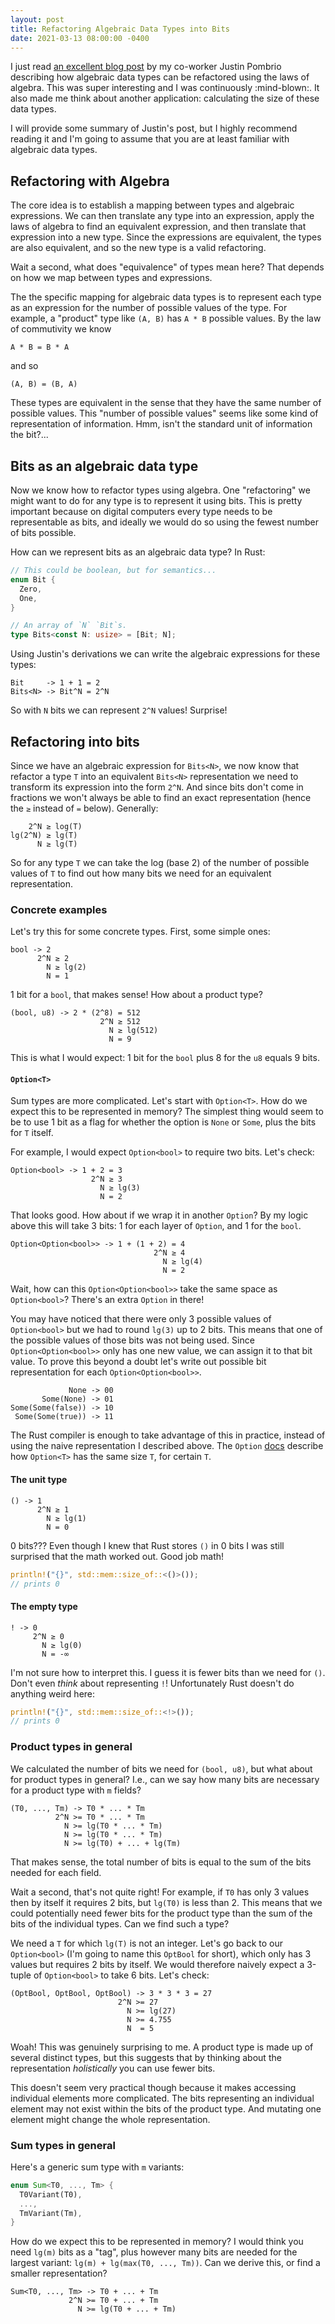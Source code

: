 ```yaml
---
layout: post
title: Refactoring Algebraic Data Types into Bits
date: 2021-03-13 08:00:00 -0400
---
```


I just read [an excellent blog post][jp] by my co-worker Justin Pombrio
describing how algebraic data types can be refactored using the laws of algebra.
This was super interesting and I was continuously :mind-blown:. It also made me
think about another application: calculating the size of these data types.

I will provide some summary of Justin's post, but I highly recommend reading it
and I'm going to assume that you are at least familiar with algebraic data
types.

[jp]: https://justinpombrio.net/2021/03/11/algebra-and-data-types.html

## Refactoring with Algebra

The core idea is to establish a mapping between types and algebraic expressions.
We can then translate any type into an expression, apply the laws of algebra to
find an equivalent expression, and then translate that expression into a new
type. Since the expressions are equivalent, the types are also equivalent, and
so the new type is a valid refactoring.

Wait a second, what does "equivalence" of types mean here? That depends on how
we map between types and expressions.

The the specific mapping for algebraic data types is to represent each type as
an expression for the number of possible values of the type. For example, a
"product" type like `(A, B)` has `A * B` possible values. By the law of
commutivity we know
```
A * B = B * A
```
and so
```
(A, B) = (B, A)
```

These types are equivalent in the sense that they have the same number of
possible values. This "number of possible values" seems like some kind of
representation of information. Hmm, isn't the standard unit of information
the bit?...

## Bits as an algebraic data type

Now we know how to refactor types using algebra. One "refactoring" we might want
to do for any type is to represent it using bits. This is pretty important
because on digital computers every type needs to be representable as bits, and
ideally we would do so using the fewest number of bits possible.

How can we represent bits as an algebraic data type? In Rust:
```rust
// This could be boolean, but for semantics...
enum Bit {
  Zero,
  One,
}

// An array of `N` `Bit`s.
type Bits<const N: usize> = [Bit; N];
```

Using Justin's derivations we can write the algebraic expressions for these types:
```
Bit     -> 1 + 1 = 2
Bits<N> -> Bit^N = 2^N
```

So with `N` bits we can represent `2^N` values! Surprise!

## Refactoring into bits

Since we have an algebraic expression for `Bits<N>`, we now know that refactor a
type `T` into an equivalent `Bits<N>` representation we need to transform its
expression into the form `2^N`. And since bits don't come in fractions we won't
always be able to find an exact representation (hence the `≥` instead of `=`
below). Generally:

```
    2^N ≥ log(T)
lg(2^N) ≥ lg(T)
      N ≥ lg(T)
```

So for any type `T` we can take the log (base 2) of the number of possible
values of `T` to find out how many bits we need for an equivalent representation.

### Concrete examples

Let's try this for some concrete types. First, some simple ones:
```
bool -> 2
      2^N ≥ 2
        N ≥ lg(2)
        N = 1
```
1 bit for a `bool`, that makes sense! How about a product type?

```
(bool, u8) -> 2 * (2^8) = 512
                    2^N ≥ 512
                      N ≥ lg(512)
                      N = 9
```
This is what I would expect: 1 bit for the `bool` plus 8 for the `u8` equals 9
bits.

#### `Option<T>`

Sum types are more complicated. Let's start with `Option<T>`. How do we expect
this to be represented in memory? The simplest thing would seem to be to use 1
bit as a flag for whether the option is `None` or `Some`, plus the bits for `T`
itself.

For example, I would expect `Option<bool>` to require two bits. Let's check:

```
Option<bool> -> 1 + 2 = 3
                  2^N ≥ 3
                    N ≥ lg(3)
                    N = 2
```

That looks good. How about if we wrap it in another `Option`? By my logic above
this will take 3 bits: 1 for each layer of `Option`, and 1 for the `bool`.

```
Option<Option<bool>> -> 1 + (1 + 2) = 4
                                2^N ≥ 4
                                  N ≥ lg(4)
                                  N = 2
```

Wait, how can this `Option<Option<bool>>` take the same space as
`Option<bool>`? There's an extra `Option` in there!

You may have noticed that there were only 3 possible values of `Option<bool>`
but we had to round `lg(3)` up to 2 bits. This means that one of the possible
values of those bits was not being used. Since `Option<Option<bool>>` only has
one new value, we can assign it to that bit value. To prove this beyond a doubt
let's write out possible bit representation for each `Option<Option<bool>>`.

```
             None -> 00
       Some(None) -> 01
Some(Some(false)) -> 10
 Some(Some(true)) -> 11
```

The Rust compiler is enough to take advantage of this in practice, instead of
using the naive representation I described above. The `Option` [docs][opt]
describe how `Option<T>` has the same size `T`, for certain `T`.

[opt]: https://doc.rust-lang.org/std/option/#representation

#### The unit type

```
() -> 1
      2^N ≥ 1
        N ≥ lg(1)
        N = 0
```
0 bits??? Even though I knew that Rust stores `()` in 0 bits I was still
surprised that the math worked out. Good job math!

```rust
println!("{}", std::mem::size_of::<()>());
// prints 0
```

#### The empty type

```
! -> 0
     2^N ≥ 0
       N ≥ lg(0)
       N = -∞
```

I'm not sure how to interpret this. I guess it is fewer bits than we need for `()`.
Don't even _think_ about representing `!`! Unfortunately Rust doesn't do
anything weird here:

```rust
println!("{}", std::mem::size_of::<!>());
// prints 0
```

### Product types in general

We calculated the number of bits we need for `(bool, u8)`, but what about for
product types in general? I.e., can we say how many bits are necessary for a
product type with `m` fields?

```
(T0, ..., Tm) -> T0 * ... * Tm
          2^N >= T0 * ... * Tm
            N >= lg(T0 * ... * Tm)
            N >= lg(T0 * ... * Tm)
            N >= lg(T0) + ... + lg(Tm)
```

That makes sense, the total number of bits is equal to the sum of the bits
needed for each field.

Wait a second, that's not quite right! For example, if `T0` has only 3 values
then by itself it requires 2 bits, but `lg(T0)` is less than 2. This means that
we could potentially need fewer bits for the product type than the sum of the
bits of the individual types. Can we find such a type?

We need a `T` for which `lg(T)` is not an integer. Let's go back to our
`Option<bool>` (I'm going to name this `OptBool` for short), which only has 3
values but requires 2 bits by itself. We would therefore naively expect a
3-tuple of `Option<bool>` to take 6 bits. Let's check:

```
(OptBool, OptBool, OptBool) -> 3 * 3 * 3 = 27
                        2^N >= 27
                          N >= lg(27)
                          N >= 4.755
                          N  = 5
```

Woah! This was genuinely surprising to me. A product type is made up of several
distinct types, but this suggests that by thinking about the representation
_holistically_ you can use fewer bits.

This doesn't seem very practical though because it makes accessing individual
elements more complicated. The bits representing an individual element may not
exist within the bits of the product type. And mutating one element might change
the whole representation.

### Sum types in general

Here's a generic sum type with `m` variants:

```rust
enum Sum<T0, ..., Tm> {
  T0Variant(T0),
  ...,
  TmVariant(Tm),
}
```

How do we expect this to be represented in memory? I would think you need
`lg(m)` bits as a "tag", plus however many bits are needed for the largest
variant: `lg(m) + lg(max(T0, ..., Tm))`. Can we derive this, or find a smaller
representation?

```
Sum<T0, ..., Tm> -> T0 + ... + Tm
             2^N >= T0 + ... + Tm
               N >= lg(T0 + ... + Tm)
```

